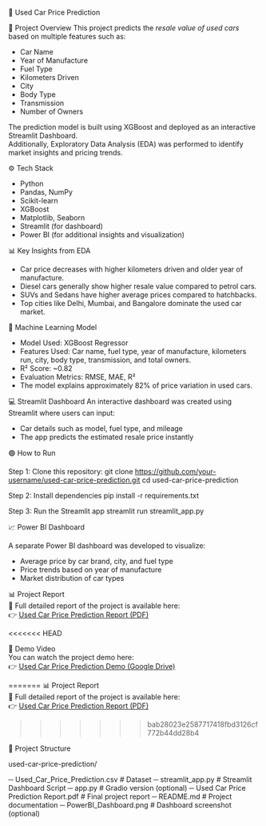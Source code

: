  
🚗 Used Car Price Prediction

📌 Project Overview
This project predicts the *resale value of used cars* based on multiple features such as:
- Car Name  
- Year of Manufacture  
- Fuel Type  
- Kilometers Driven  
- City  
- Body Type  
- Transmission  
- Number of Owners  

The prediction model is built using XGBoost and deployed as an interactive Streamlit Dashboard.  
Additionally, Exploratory Data Analysis (EDA) was performed to identify market insights and pricing trends.

⚙ Tech Stack
- Python
- Pandas, NumPy
- Scikit-learn
- XGBoost
- Matplotlib, Seaborn
- Streamlit (for dashboard)
- Power BI (for additional insights and visualization)


📊 Key Insights from EDA
- Car price decreases with higher kilometers driven and older year of manufacture.  
- Diesel cars generally show higher resale value compared to petrol cars.  
- SUVs and Sedans have higher average prices compared to hatchbacks.  
- Top cities like Delhi, Mumbai, and Bangalore dominate the used car market.  


🤖 Machine Learning Model
- Model Used: XGBoost Regressor  
- Features Used: Car name, fuel type, year of manufacture, kilometers run, city, body type, transmission, and total owners.  
- R² Score: ~0.82  
- Evaluation Metrics: RMSE, MAE, R²  
- The model explains approximately 82% of price variation in used cars.  


💻 Streamlit Dashboard
An interactive dashboard was created using Streamlit where users can input:
- Car details such as model, fuel type, and mileage  
- The app predicts the estimated resale price instantly  

🟢 How to Run

Step 1: Clone this repository:
git clone https://github.com/your-username/used-car-price-prediction.git
cd used-car-price-prediction

Step 2: Install dependencies
pip install -r requirements.txt

Step 3: Run the Streamlit app
streamlit run streamlit_app.py

📈 Power BI Dashboard

A separate Power BI dashboard was developed to visualize:

- Average price by car brand, city, and fuel type
- Price trends based on year of manufacture
- Market distribution of car types


📊 Project Report  
📄 Full detailed report of the project is available here:  
👉 [Used Car Price Prediction Report (PDF)](./report/Used%20Car%20Price%20Prediction%20Report.pdf)

<<<<<<< HEAD

🎥 Demo Video  
You can watch the project demo here:  
👉 [Used Car Price Prediction Demo (Google Drive)](https://drive.google.com/file/d/1aJc1qe5F7oM8pRu5DfphVi7P5e8hiH73/view?usp=sharing)

=======
📊 Project Report  
📄 Full detailed report of the project is available here:  
👉 [Used Car Price Prediction Report (PDF)](./report/Used%20Car%20Price%20Prediction%20Report.pdf)
>>>>>>> bab28023e2587717418fbd3126cf772b44dd28b4


📂 Project Structure

used-car-price-prediction/

─ Used_Car_Price_Prediction.csv        # Dataset
─ streamlit_app.py                     # Streamlit Dashboard Script
─ app.py                               # Gradio version (optional)
─ Used Car Price Prediction Report.pdf # Final project report
─ README.md                            # Project documentation
─ PowerBI_Dashboard.png                # Dashboard screenshot (optional)
